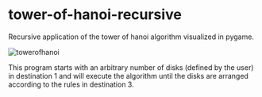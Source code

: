 # tower-of-hanoi-recursive
Recursive application of the tower of hanoi algorithm visualized in pygame.

![towerofhanoi](https://i.gyazo.com/6f3ed7217c743c9602c6ed413d52f98e.gif)

This program starts with an arbitrary number of disks (defined by the user) in destination 1 and will execute the algorithm until the disks are arranged according to the rules in destination 3.
